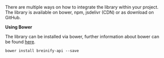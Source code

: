 >
There are multiple ways on how to integrate the library within your project.
The library is available on bower, npm, jsdelivr (CDN) or as download on GitHub.

**Using Bower**

The library can be installed via bower, further information about bower can be found
[here](https://bower.io/).

```javascript--browser
bower install breinify-api --save
```